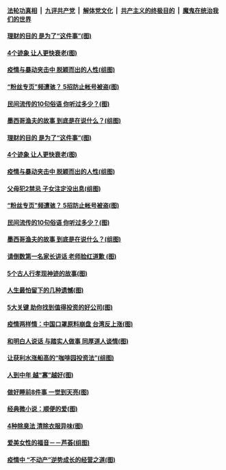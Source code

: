 

####  [法轮功真相](../../../../basic/blob/master/README.md?t=06060731) &nbsp;|&nbsp; [九评共产党](../../../../9ping.md/blob/master/README.md?t=06060731) &nbsp;|&nbsp; [解体党文化](../../../../jtdwh.md/blob/master/README.md?t=06060731)  &nbsp;|&nbsp; [共产主义的终极目的](../../../../gczydzjmd.md/blob/master/README.md?t=06060731) &nbsp;|&nbsp; [魔鬼在统治我们的世界](../../../../mgztzwmdsj.md/blob/master/README.md?t=06060731) 

#### [理财的目的 是为了“这件事”(图)](../pages/p8/935585.md?t=06060731) 

#### [4个迹象 让人更快衰老(图)](../pages/p8/935558.md?t=06060731) 

#### [疫情与暴动夹击中 脱颖而出的人性(组图)](../pages/p8/935497.md?t=06060731) 

#### [“粉丝专页”频遭骇？ 5招防止帐号被盗(图)](../pages/p8/935452.md?t=06060731) 

#### [民间流传的10句俗语 你听过多少？(图)](../pages/p8/935449.md?t=06060731) 

#### [墨西哥渔夫的故事 到底是在说什么？(组图)](../pages/p8/935425.md?t=06060731) 

#### [理财的目的 是为了“这件事”(图)](../pages/p8/935585.md?t=06060731) 

#### [4个迹象 让人更快衰老(图)](../pages/p8/935558.md?t=06060731) 

#### [疫情与暴动夹击中 脱颖而出的人性(组图)](../pages/p8/935497.md?t=06060731) 

#### [父母犯2禁忌 子女注定没出息(组图)](../pages/p8/935296.md?t=06060731) 

#### [“粉丝专页”频遭骇？ 5招防止帐号被盗(图)](../pages/p8/935452.md?t=06060731) 

#### [民间流传的10句俗语 你听过多少？(图)](../pages/p8/935449.md?t=06060731) 

#### [墨西哥渔夫的故事 到底是在说什么？(组图)](../pages/p8/935425.md?t=06060731) 

#### [请倒数第一名家长讲话 老师脸红道歉&nbsp;(图)](../pages/p8/934765.md?t=06060731) 

#### [5个古人行孝现神迹的故事(图)](../pages/p8/935278.md?t=06060731) 

#### [人生最怕留下的几种遗憾(图)](../pages/p8/935363.md?t=06060731) 

#### [5大关键 助你找到值得投资的好公司(图)](../pages/p8/935294.md?t=06060731) 

#### [疫情两样情：中国口罩原料崩盘 台湾反上涨(图)](../pages/p8/935290.md?t=06060731) 

#### [和明白人说话 与踏实人做事 同厚道人谈情(图)](../pages/p8/934750.md?t=06060731) 

#### [让获利水涨船高的“咖啡园投资法”(组图)](../pages/p8/935259.md?t=06060731) 

#### [人到中年 越“寡”越好(图)](../pages/p8/935161.md?t=06060731) 

#### [做好睡前8件事 一觉到天亮(图)](../pages/p8/935180.md?t=06060731) 

#### [经典微小说：顺便的爱(图)](../pages/p8/934772.md?t=06060731) 

#### [4种除臭法 清除衣服异味(图)](../pages/p8/935061.md?t=06060731) 

#### [爱美女性的福音－－芦荟(组图)](../pages/p8/935072.md?t=06060731) 

#### [疫情中 “不动产”逆势成长的经营之道(图)](../pages/p8/934965.md?t=06060731) 

